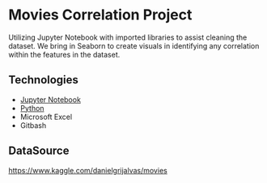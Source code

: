 # Movies Correlation Project

Utilizing Jupyter Notebook with imported libraries to assist cleaning the dataset. We bring in Seaborn to create visuals in identifying any correlation within the features in the dataset.

## Technologies
* [Jupyter Notebook](https://jupyter.org/)
* [Python](https://www.python.org/downloads/)
* Microsoft Excel
* Gitbash

## DataSource
https://www.kaggle.com/danielgrijalvas/movies


